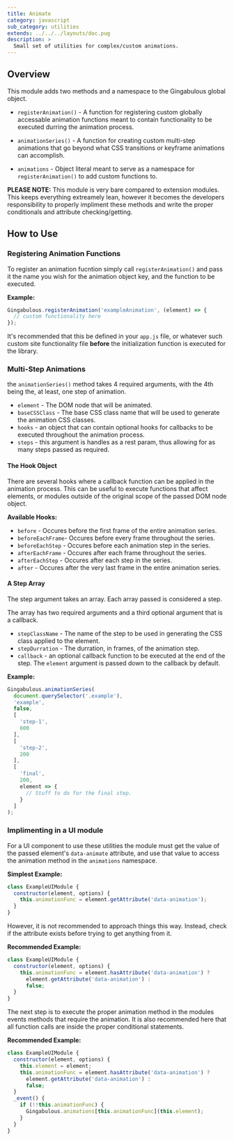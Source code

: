 ```yaml
---
title: Animate
category: javascript
sub_category: utilities
extends: ../../../layouts/doc.pug
description: >
  Small set of utilities for complex/custom animations.
---
```



## Overview

This module adds two methods and a namespace to the Gingabulous global object.

- `registerAnimation()` - A function for registering custom globally accessable
animation functions meant to contain functionality to be executed durring the
animation process.

- `animationSeries()` - A function for creating custom multi-step animations that go
beyond what CSS transitions or keyframe animations can accomplish.

- `animations` - Object literal meant to serve as a namespace for
`registerAnimation()` to add custom functions to.

**PLEASE NOTE:** This module is very bare compared to extension modules. This keeps
everything extreamely lean, however it becomes the developers responsibility to
properly impliment these methods and write the proper conditionals and attribute
checking/getting.

## How to Use

### Registering Animation Functions

To register an animation fucntion simply call `registerAnimation()` and pass it the
name you wish for the animation object key, and the function to be executed.

**Example:**

```js
Gingabulous.registerAnimation('exampleAnimation', (element) => {
  // custom functionality here
});
```

It's recommended that this be defined in your `app.js` file, or whatever such custom
site functionality file **before** the initialization function is executed for the
library.

### Multi-Step Animations

the `animationSeries()` method takes 4 required arguments, with the 4th being the, at
least, one step of animation.

- `element` - The DOM node that will be animated.
- `baseCSSClass` - The base CSS class name that will be used to generate the animation
CSS classes.
- `hooks` - an object that can contain optional hooks for callbacks to be executed
throughout the animation process.
- `steps` - this argument is handles as a rest param, thus allowing for as many steps
passed as required.

#### The Hook Object

There are several hooks where a callback function can be applied in the animation
process. This can be useful to execute functions that affect elements, or modules
outside of the original scope of the passed DOM node object.

**Available Hooks:**
- `before` - Occures before the first frame of the entire animation series.
- `beforeEachFrame`- Occures before every frame throughout the series.
- `beforeEachStep` - Occures before each animation step in the series.
- `afterEachFrame` - Occures after each frame throughout the series.
- `afterEachStep` - Occures after each step in the series.
- `after` - Occures after the very last frame in the entire animation series.

#### A Step Array

The step argument takes an array. Each array passed is considered a step.

The array has two required arguments and a third optional argument that is a callback.

- `stepClassName` - The name of the step to be used in generating the CSS class
applied to the element.
- `stepDurration` - The durration, in frames, of the animation step.
- `callback` - an optional callback function to be executed at the end of the step.
The `element` argument is passed down to the callback by default.

**Example:**

```js
Gingabulous.animationSeries(
  document.querySelector('.example'),
  'example',
  false,
  [
    'step-1',
    600
  ],
  [
    'step-2',
    200
  ],
  [
    'final',
    200,
    element => {
      // Stuff to do for the final step.
    }
  ]
);
```


### Implimenting in a UI module

For a UI component to use these utilities the module must get the value of the passed
element's `data-animate` attribute, and use that value to access the animation
method in the `animations` namespace.

**Simplest Example:**

```js
class ExampleUIModule {
  constructor(element, options) {
    this.animationFunc = element.getAttribute('data-animation');
  }
}
```
However, it is not recommended to approach things this way. Instead, check if the
attribute exists before trying to get anything from it.

**Recommended Example:**

```js
class ExampleUIModule {
  constructor(element, options) {
    this.animationFunc = element.hasAttribute('data-animation') ?
      element.getAttribute('data-animation') :
      false;
  }
}
```

The next step is to execute the proper animation method in the modules events methods
that require the animation. It is also recommended here that all function calls are
inside the proper conditional statements.

**Recommended Example:**

```js
class ExampleUIModule {
  constructor(element, options) {
    this.element = element;
    this.animationFunc = element.hasAttribute('data-animation') ?
      element.getAttribute('data-animation') :
      false;
  }
  _event() {
    if (!!this.animationFunc) {
      Gingabulous.animations[this.animationFunc](this.element);
    }
  }
}
```
